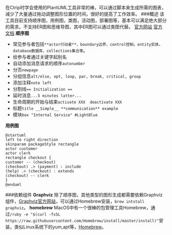 在Ctrip时学会使用的PlantUML工具非常的棒，可以通过脚本来生成所需的图表，减少了大量通过拖动调整图形位置的时间，很好的提高了工作效率。
###概述
该工具目前支持顺序图，用例图，类图，活动图，部署图等，基本可以满足绝大部分的需求。不支持ER图和思维导图，其中ER图可以通过类图代替。
[官方网站](http://plantuml.com/)
[官方文档](http://plantuml.com/PlantUML_Language_Reference_Guide.pdf)
**顺序图**

* 常见参与者包括`**actor行动者**，boundary边界，control控制，entity实体，database数据库，collections集合等`。
* 给参与者通过关键字起别名
* 自动添加消息请求的顺序`autonumber`
* 分页`newpage`
* 分组信息`alt/else, opt, loop, par, break, critical, group`
* 添加注释`note left`
* 分割线`== Initialization ==`
* 延时消息`...5 minutes latter...`
* 生命周期的开始与结束`activate XXX  deactivate XXX`
* 标题`title __Simple__ **communication** example`
* 模块`box "Internal Service" #LightBlue`

**用例图**

    @startuml
    left to right direction
    skinparam packageStyle rectangle
    actor customer
    actor clerk
    rectangle checkout {
    customer -- (checkout)
    (checkout) .> (payment) : include
    (help) .> (checkout) : extends
    (checkout) -- clerk
    }
    @enduml

###依赖组件
**Graphviz**
除了顺序图，其他类型的图形生成都需要依赖Graphviz组件，[Graphviz官方网站](http://www.graphviz.org/)，可以通过Homebrew安装，`brew intstall graphviz`。
**homebrew**
MacOS中有一个很棒的包管理工具Homebrew，通过`/ruby -e "$(curl -fsSL https://raw.githubusercontent.com/Homebrew/install/master/install)"`安装，类似Linux系统下的yum,apt等，[Homebrew](https://brew.sh/)。


